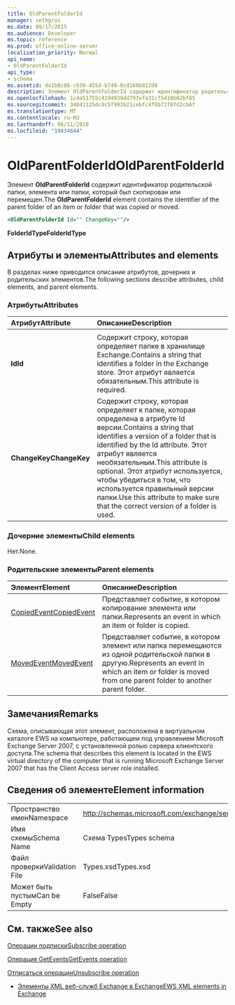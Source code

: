 ```yaml
---
title: OldParentFolderId
manager: sethgros
ms.date: 09/17/2015
ms.audience: Developer
ms.topic: reference
ms.prod: office-online-server
localization_priority: Normal
api_name:
- OldParentFolderId
api_type:
- schema
ms.assetid: da1b8c88-c650-455d-b749-0cd160b012d8
description: Элемент OldParentFolderId содержит идентификатор родительской папки, элемента или папки, который был скопирован или перемещен.
ms.openlocfilehash: 1c4a51755c4194939dd797efa31cf5410b02bf85
ms.sourcegitcommit: 34041125dc8c5f993b21cebfc4f8b72f0fd2cb6f
ms.translationtype: MT
ms.contentlocale: ru-RU
ms.lasthandoff: 06/11/2018
ms.locfileid: "19834644"
---
```

# <a name="oldparentfolderid"></a><span data-ttu-id="9813c-103">OldParentFolderId</span><span class="sxs-lookup"><span data-stu-id="9813c-103">OldParentFolderId</span></span>

<span data-ttu-id="9813c-104">Элемент **OldParentFolderId** содержит идентификатор родительской папки, элемента или папки, который был скопирован или перемещен.</span><span class="sxs-lookup"><span data-stu-id="9813c-104">The **OldParentFolderId** element contains the identifier of the parent folder of an item or folder that was copied or moved.</span></span> 
  
```xml
<OldParentFolderId Id="" ChangeKey=""/>
```

 <span data-ttu-id="9813c-105">**FolderIdType**</span><span class="sxs-lookup"><span data-stu-id="9813c-105">**FolderIdType**</span></span>
## <a name="attributes-and-elements"></a><span data-ttu-id="9813c-106">Атрибуты и элементы</span><span class="sxs-lookup"><span data-stu-id="9813c-106">Attributes and elements</span></span>

<span data-ttu-id="9813c-107">В разделах ниже приводится описание атрибутов, дочерних и родительских элементов.</span><span class="sxs-lookup"><span data-stu-id="9813c-107">The following sections describe attributes, child elements, and parent elements.</span></span>
  
### <a name="attributes"></a><span data-ttu-id="9813c-108">Атрибуты</span><span class="sxs-lookup"><span data-stu-id="9813c-108">Attributes</span></span>

|<span data-ttu-id="9813c-109">**Атрибут**</span><span class="sxs-lookup"><span data-stu-id="9813c-109">**Attribute**</span></span>|<span data-ttu-id="9813c-110">**Описание**</span><span class="sxs-lookup"><span data-stu-id="9813c-110">**Description**</span></span>|
|:-----|:-----|
|<span data-ttu-id="9813c-111">
  **Id**</span><span class="sxs-lookup"><span data-stu-id="9813c-111">**Id**</span></span> <br/> |<span data-ttu-id="9813c-112">Содержит строку, которая определяет папке в хранилище Exchange.</span><span class="sxs-lookup"><span data-stu-id="9813c-112">Contains a string that identifies a folder in the Exchange store.</span></span> <span data-ttu-id="9813c-113">Этот атрибут является обязательным.</span><span class="sxs-lookup"><span data-stu-id="9813c-113">This attribute is required.</span></span>  <br/> |
|<span data-ttu-id="9813c-114">**ChangeKey**</span><span class="sxs-lookup"><span data-stu-id="9813c-114">**ChangeKey**</span></span> <br/> |<span data-ttu-id="9813c-115">Содержит строку, которая определяет к папке, которая определена в атрибуте Id версии.</span><span class="sxs-lookup"><span data-stu-id="9813c-115">Contains a string that identifies a version of a folder that is identified by the Id attribute.</span></span> <span data-ttu-id="9813c-116">Этот атрибут является необязательным.</span><span class="sxs-lookup"><span data-stu-id="9813c-116">This attribute is optional.</span></span> <span data-ttu-id="9813c-117">Этот атрибут используется, чтобы убедиться в том, что используется правильный версии папки.</span><span class="sxs-lookup"><span data-stu-id="9813c-117">Use this attribute to make sure that the correct version of a folder is used.</span></span>  <br/> |
   
### <a name="child-elements"></a><span data-ttu-id="9813c-118">Дочерние элементы</span><span class="sxs-lookup"><span data-stu-id="9813c-118">Child elements</span></span>

<span data-ttu-id="9813c-119">Нет.</span><span class="sxs-lookup"><span data-stu-id="9813c-119">None.</span></span>
  
### <a name="parent-elements"></a><span data-ttu-id="9813c-120">Родительские элементы</span><span class="sxs-lookup"><span data-stu-id="9813c-120">Parent elements</span></span>

|<span data-ttu-id="9813c-121">**Элемент**</span><span class="sxs-lookup"><span data-stu-id="9813c-121">**Element**</span></span>|<span data-ttu-id="9813c-122">**Описание**</span><span class="sxs-lookup"><span data-stu-id="9813c-122">**Description**</span></span>|
|:-----|:-----|
|[<span data-ttu-id="9813c-123">CopiedEvent</span><span class="sxs-lookup"><span data-stu-id="9813c-123">CopiedEvent</span></span>](copiedevent.md) <br/> |<span data-ttu-id="9813c-124">Представляет событие, в котором копирование элемента или папки.</span><span class="sxs-lookup"><span data-stu-id="9813c-124">Represents an event in which an item or folder is copied.</span></span>  <br/> |
|[<span data-ttu-id="9813c-125">MovedEvent</span><span class="sxs-lookup"><span data-stu-id="9813c-125">MovedEvent</span></span>](movedevent.md) <br/> |<span data-ttu-id="9813c-126">Представляет событие, в котором элемент или папка перемещаются из одной родительской папки в другую.</span><span class="sxs-lookup"><span data-stu-id="9813c-126">Represents an event in which an item or folder is moved from one parent folder to another parent folder.</span></span>  <br/> |
   
## <a name="remarks"></a><span data-ttu-id="9813c-127">Замечания</span><span class="sxs-lookup"><span data-stu-id="9813c-127">Remarks</span></span>

<span data-ttu-id="9813c-128">Схема, описывающая этот элемент, расположена в виртуальном каталоге EWS на компьютере, работающем под управлением Microsoft Exchange Server 2007, с установленной ролью сервера клиентского доступа.</span><span class="sxs-lookup"><span data-stu-id="9813c-128">The schema that describes this element is located in the EWS virtual directory of the computer that is running Microsoft Exchange Server 2007 that has the Client Access server role installed.</span></span>
  
## <a name="element-information"></a><span data-ttu-id="9813c-129">Сведения об элементе</span><span class="sxs-lookup"><span data-stu-id="9813c-129">Element information</span></span>

|||
|:-----|:-----|
|<span data-ttu-id="9813c-130">Пространство имен</span><span class="sxs-lookup"><span data-stu-id="9813c-130">Namespace</span></span>  <br/> |http://schemas.microsoft.com/exchange/services/2006/types  <br/> |
|<span data-ttu-id="9813c-131">Имя схемы</span><span class="sxs-lookup"><span data-stu-id="9813c-131">Schema Name</span></span>  <br/> |<span data-ttu-id="9813c-132">Схема Types</span><span class="sxs-lookup"><span data-stu-id="9813c-132">Types schema</span></span>  <br/> |
|<span data-ttu-id="9813c-133">Файл проверки</span><span class="sxs-lookup"><span data-stu-id="9813c-133">Validation File</span></span>  <br/> |<span data-ttu-id="9813c-134">Types.xsd</span><span class="sxs-lookup"><span data-stu-id="9813c-134">Types.xsd</span></span>  <br/> |
|<span data-ttu-id="9813c-135">Может быть пустым</span><span class="sxs-lookup"><span data-stu-id="9813c-135">Can be Empty</span></span>  <br/> |<span data-ttu-id="9813c-136">False</span><span class="sxs-lookup"><span data-stu-id="9813c-136">False</span></span>  <br/> |
   
## <a name="see-also"></a><span data-ttu-id="9813c-137">См. также</span><span class="sxs-lookup"><span data-stu-id="9813c-137">See also</span></span>



[<span data-ttu-id="9813c-138">Операции подписки</span><span class="sxs-lookup"><span data-stu-id="9813c-138">Subscribe operation</span></span>](subscribe-operation.md)
  
[<span data-ttu-id="9813c-139">Операция GetEvents</span><span class="sxs-lookup"><span data-stu-id="9813c-139">GetEvents operation</span></span>](getevents-operation.md)
  
[<span data-ttu-id="9813c-140">Отписаться операции</span><span class="sxs-lookup"><span data-stu-id="9813c-140">Unsubscribe operation</span></span>](unsubscribe-operation.md)


- [<span data-ttu-id="9813c-141">Элементы XML веб-служб Exchange в Exchange</span><span class="sxs-lookup"><span data-stu-id="9813c-141">EWS XML elements in Exchange</span></span>](ews-xml-elements-in-exchange.md)

